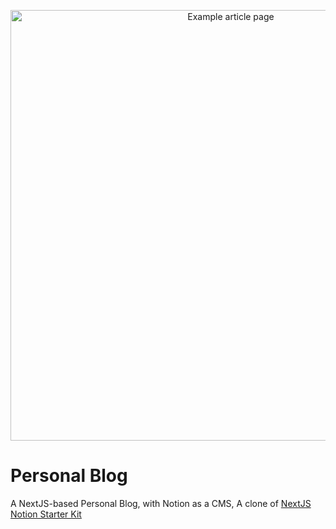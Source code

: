 <p align="center">
  <a href="https://transitivebullsh.it/nextjs-notion-starter-kit">
    <img alt="Example article page" src="https://user-images.githubusercontent.com/552829/160132094-12875e09-41ec-450a-80fc-ae8cd488129d.jpg" width="689">
  </a>
</p>

# Personal Blog

A NextJS-based Personal Blog, with Notion as a CMS, A clone of [NextJS Notion Starter Kit](https://github.com/transitive-bullshit/nextjs-notion-starter-kit)